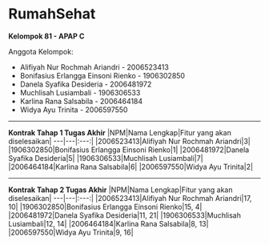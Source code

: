 # **RumahSehat**
**Kelompok 81 - APAP C**

Anggota Kelompok:
- Alifiyah Nur Rochmah Ariandri - 2006523413
- Bonifasius Erlangga Einsoni Rienko - 1906302850
- Danela Syafika Desideria - 2006481972
- Muchlisah Lusiambali - 1906306533
- Karlina Rana Salsabila - 2006464184
- Widya Ayu Trinita - 2006597550
---
**Kontrak Tahap 1 Tugas Akhir**
|NPM|Nama Lengkap|Fitur yang akan diselesaikan|
---|---|:---:|
|2006523413|Alifiyah Nur Rochmah Ariandri|3|
|1906302850|Bonifasius Erlangga Einsoni Rienko|1|
|2006481972|Danela Syafika Desideria|5|
|1906306533|Muchlisah Lusiambali|7|
|2006464184|Karlina Rana Salsabila|6|
|2006597550|Widya Ayu Trinita|2|

---
**Kontrak Tahap 2 Tugas Akhir**
|NPM|Nama Lengkap|Fitur yang akan diselesaikan|
---|---|:---:|
|2006523413|Alifiyah Nur Rochmah Ariandri|17, 10|
|1906302850|Bonifasius Erlangga Einsoni Rienko|15, 4|
|2006481972|Danela Syafika Desideria|11, 21|
|1906306533|Muchlisah Lusiambali|12, 14|
|2006464184|Karlina Rana Salsabila|8, 13|
|2006597550|Widya Ayu Trinita|9, 16|

